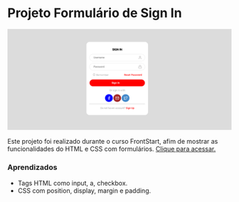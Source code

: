 # Projeto Formulário de Sign In

![Projeto Sign IN](https://github.com/rayamfonseca/signinform/blob/master/assets/foto.png?raw=true)

Este projeto foi realizado durante o curso FrontStart, afim de mostrar as funcionalidades do HTML e CSS com formulários. [Clique para acessar.]([https://rayamfonseca.github.io/signinform/](https://rayamfonseca.github.io/signinform/))

### Aprendizados
- Tags HTML como input, a, checkbox.
- CSS com position, display, margin e padding.
